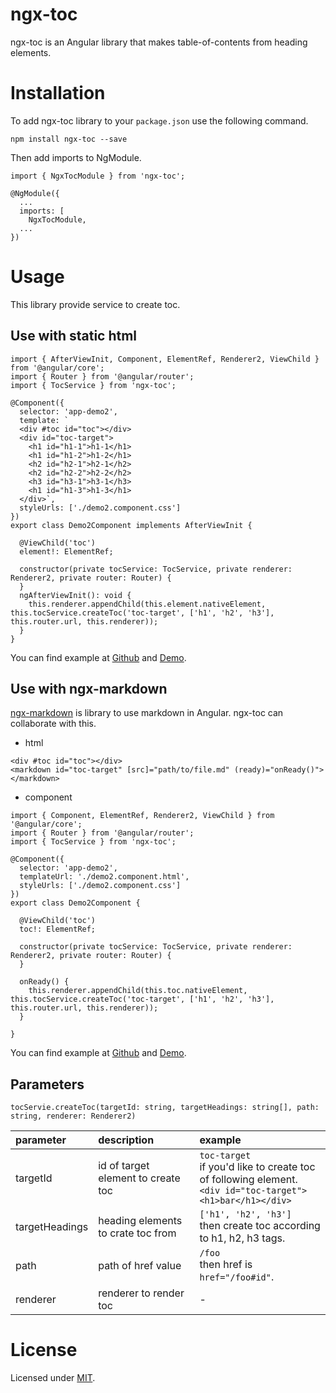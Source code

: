 # ngx-toc

ngx-toc is an Angular library that makes table-of-contents from heading elements.

# Installation

To add ngx-toc library to your `package.json` use the following command.

```
npm install ngx-toc --save
```

Then add imports to NgModule.

```
import { NgxTocModule } from 'ngx-toc';

@NgModule({
  ...
  imports: [
    NgxTocModule,
  ...
})
```

# Usage

This library provide service to create toc.

## Use with static html

```
import { AfterViewInit, Component, ElementRef, Renderer2, ViewChild } from '@angular/core';
import { Router } from '@angular/router';
import { TocService } from 'ngx-toc';

@Component({
  selector: 'app-demo2',
  template: `
  <div #toc id="toc"></div>
  <div id="toc-target">
    <h1 id="h1-1">h1-1</h1>
    <h1 id="h1-2">h1-2</h1>
    <h2 id="h2-1">h2-1</h2>
    <h2 id="h2-2">h2-2</h2>
    <h3 id="h3-1">h3-1</h3>
    <h1 id="h1-3">h1-3</h1>
  </div>`,
  styleUrls: ['./demo2.component.css']
})
export class Demo2Component implements AfterViewInit {

  @ViewChild('toc') 
  element!: ElementRef;

  constructor(private tocService: TocService, private renderer: Renderer2, private router: Router) {
  }
  ngAfterViewInit(): void {
    this.renderer.appendChild(this.element.nativeElement, this.tocService.createToc('toc-target', ['h1', 'h2', 'h3'], this.router.url, this.renderer));
  }
}
```

You can find example at [Github]() and [Demo]().

## Use with ngx-markdown

[ngx-markdown](https://github.com/jfcere/ngx-markdown) is library to use markdown in Angular.
ngx-toc can collaborate with this.

- html

```
<div #toc id="toc"></div>
<markdown id="toc-target" [src]="path/to/file.md" (ready)="onReady()"></markdown>
```

- component

```
import { Component, ElementRef, Renderer2, ViewChild } from '@angular/core';
import { Router } from '@angular/router';
import { TocService } from 'ngx-toc';

@Component({
  selector: 'app-demo2',
  templateUrl: './demo2.component.html',
  styleUrls: ['./demo2.component.css']
})
export class Demo2Component {

  @ViewChild('toc') 
  toc!: ElementRef;

  constructor(private tocService: TocService, private renderer: Renderer2, private router: Router) {
  }

  onReady() {
    this.renderer.appendChild(this.toc.nativeElement, this.tocService.createToc('toc-target', ['h1', 'h2', 'h3'], this.router.url, this.renderer));
  }

}
```

You can find example at [Github]() and [Demo]().

## Parameters

```
tocServie.createToc(targetId: string, targetHeadings: string[], path: string, renderer: Renderer2)
```

| parameter | description | example |
| :- | :- | :- |
| targetId | id of target element to create toc | `toc-target`<br>if you'd like to create toc of following element.<br>`<div id="toc-target"><h1>bar</h1></div>` |
| targetHeadings | heading elements to crate toc from | `['h1', 'h2', 'h3']`<br>then create toc according to h1, h2, h3 tags. |
| path | path of href value | `/foo`<br>then href is `href="/foo#id"`. |
| renderer | renderer to render toc | - |

# License

Licensed under [MIT](https://opensource.org/licenses/MIT).